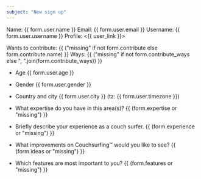 ```yaml
---
subject: "New sign up"
---
```


Name: {{ form.user.name }}
Email: {{ form.user.email }}
Username: {{ form.user.username }}
Profile: <{{ user_link }}>

Wants to contribute: {{ ("missing" if not form.contribute else form.contribute.name) }}
Ways: {{ ("missing" if not form.contribute_ways else ", ".join(form.contribute_ways)) }}

* Age
{{ form.user.age }}

* Gender
{{ form.user.gender }}

* Country and city
{{ form.user.city }} (tz: {{ form.user.timezone }})

* What expertise do you have in this area(s)?
{{ (form.expertise or "missing") }}

* Briefly describe your experience as a couch surfer.
{{ (form.experience or "missing") }}

* What improvements on Couchsurfing™ would you like to see?
{{ (form.ideas or "missing") }}

* Which features are most important to you?
{{ (form.features or "missing") }}
